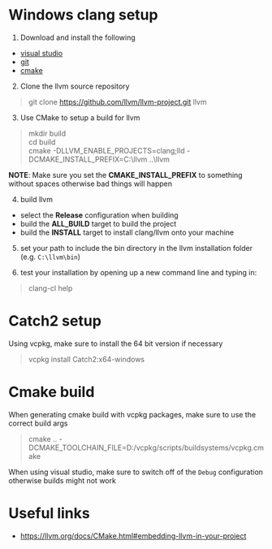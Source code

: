 # Windows clang setup

1. Download and install the following

- [visual studio](https://visualstudio.microsoft.com/)
- [git](https://git-scm.com/)
- [cmake](https://cmake.org/)


2. Clone the llvm source repository

> git clone https://github.com/llvm/llvm-project.git llvm


3. Use CMake to setup a build for llvm

> mkdir build  
> cd build  
> cmake -DLLVM_ENABLE_PROJECTS=clang;lld -DCMAKE_INSTALL_PREFIX=C:\llvm ..\llvm

**NOTE**: Make sure you set the **CMAKE_INSTALL_PREFIX** to something without spaces otherwise bad things will happen


4. build llvm

- select the **Release** configuration when building
- build the **ALL_BUILD** target to build the project
- build the **INSTALL** target to install clang/llvm onto your machine

5. set your path to include the bin directory in the llvm installation folder (e.g. `C:\llvm\bin`)

6. test your installation by opening up a new command line and typing in:

> clang-cl help

# Catch2 setup

Using vcpkg, make sure to install the 64 bit version if necessary

> vcpkg install Catch2:x64-windows

# Cmake build

When generating cmake build with vcpkg packages, make sure to use the correct build args

> cmake .. -DCMAKE_TOOLCHAIN_FILE=D:/vcpkg/scripts/buildsystems/vcpkg.cmake

When using visual studio, make sure to switch off of the `Debug` configuration otherwise builds might not work

# Useful links

- https://llvm.org/docs/CMake.html#embedding-llvm-in-your-project